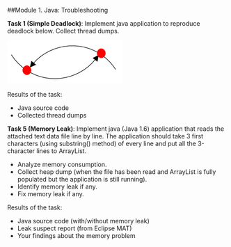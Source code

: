 ##Module 1. Java: Troubleshooting

**Task 1 (Simple Deadlock)**: Implement java application to reproduce deadlock below.
Collect thread dumps.

![alt text](img/simple-deadlock.png "Simple Deadlock")

Results of the task:

 - Java source code
 - Collected thread dumps

**Task 5 (Memory Leak)**: Implement java (Java 1.6) application that reads the attached text data file line by line. The application should take 3 first characters (using substring() method) of every line and put all the 3-character lines to ArrayList.

 -	Analyze memory consumption.
 -	Collect heap dump (when the file has been read and ArrayList is fully populated but the application is still running).
 -	Identify memory leak if any.
 -	Fix memory leak if any.

Results of the task:

 -	Java source code (with/without memory leak)
 -	Leak suspect report (from Eclipse MAT)
 -	Your findings about the memory problem

